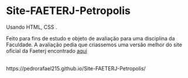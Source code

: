 # Site-FAETERJ-Petropolis
Usando
HTML, CSS .

<p>Feito para fins de estudo e objeto de avaliação para uma disciplina da Faculdade. 
A avaliação pedia que criassemos uma versão melhor do site oficial da Faeterj encontrado  <a href ="http://www.faeterj-petropolis.edu.br/site/"> aqui </a> </p> 
<br>
https://pedrorafael215.github.io/Site-FAETERJ-Petropolis/
